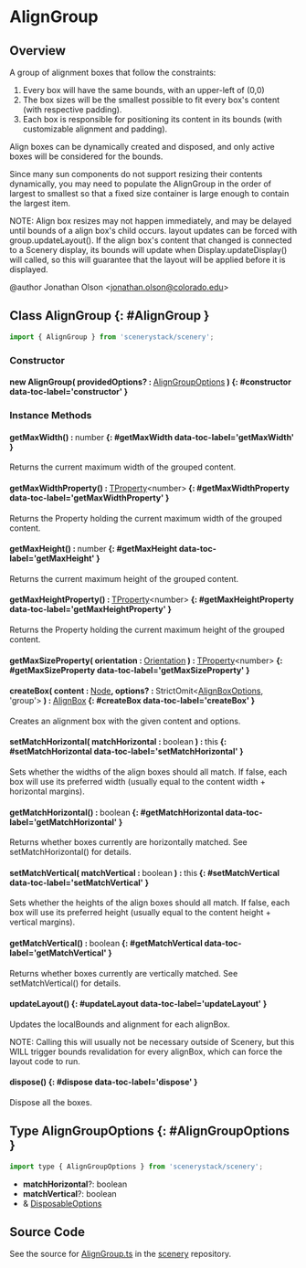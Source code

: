 # AlignGroup

## Overview

A group of alignment boxes that follow the constraints:
1. Every box will have the same bounds, with an upper-left of (0,0)
2. The box sizes will be the smallest possible to fit every box's content (with respective padding).
3. Each box is responsible for positioning its content in its bounds (with customizable alignment and padding).

Align boxes can be dynamically created and disposed, and only active boxes will be considered for the bounds.

Since many sun components do not support resizing their contents dynamically, you may need to populate the AlignGroup
in the order of largest to smallest so that a fixed size container is large enough to contain the largest item.

NOTE: Align box resizes may not happen immediately, and may be delayed until bounds of a align box's child occurs.
      layout updates can be forced with group.updateLayout(). If the align box's content that changed is connected
      to a Scenery display, its bounds will update when Display.updateDisplay() will called, so this will guarantee
      that the layout will be applied before it is displayed.

@author Jonathan Olson &lt;jonathan.olson@colorado.edu&gt;

## Class AlignGroup {: #AlignGroup }


```js
import { AlignGroup } from 'scenerystack/scenery';
```
### Constructor

#### new AlignGroup( providedOptions? : <span style="font-weight: 400;">[AlignGroupOptions](../scenery/AlignGroup.md#AlignGroupOptions)</span> ) {: #constructor data-toc-label='constructor' }

### Instance Methods

#### getMaxWidth() : <span style="font-weight: 400;"><span style="color: hsla(calc(var(--md-hue) + 180deg),80%,40%,1);">number</span></span> {: #getMaxWidth data-toc-label='getMaxWidth' }

Returns the current maximum width of the grouped content.

#### getMaxWidthProperty() : <span style="font-weight: 400;">[TProperty](../axon/TProperty.md)&lt;<span style="color: hsla(calc(var(--md-hue) + 180deg),80%,40%,1);">number</span>&gt;</span> {: #getMaxWidthProperty data-toc-label='getMaxWidthProperty' }

Returns the Property holding the current maximum width of the grouped content.

#### getMaxHeight() : <span style="font-weight: 400;"><span style="color: hsla(calc(var(--md-hue) + 180deg),80%,40%,1);">number</span></span> {: #getMaxHeight data-toc-label='getMaxHeight' }

Returns the current maximum height of the grouped content.

#### getMaxHeightProperty() : <span style="font-weight: 400;">[TProperty](../axon/TProperty.md)&lt;<span style="color: hsla(calc(var(--md-hue) + 180deg),80%,40%,1);">number</span>&gt;</span> {: #getMaxHeightProperty data-toc-label='getMaxHeightProperty' }

Returns the Property holding the current maximum height of the grouped content.

#### getMaxSizeProperty( orientation : <span style="font-weight: 400;">[Orientation](../phet-core/Orientation.md)</span> ) : <span style="font-weight: 400;">[TProperty](../axon/TProperty.md)&lt;<span style="color: hsla(calc(var(--md-hue) + 180deg),80%,40%,1);">number</span>&gt;</span> {: #getMaxSizeProperty data-toc-label='getMaxSizeProperty' }

#### createBox( content : <span style="font-weight: 400;">[Node](../scenery/Node.md)</span>, options? : <span style="font-weight: 400;">StrictOmit&lt;[AlignBoxOptions](../scenery/AlignBox.md#AlignBoxOptions), 'group'&gt;</span> ) : <span style="font-weight: 400;">[AlignBox](../scenery/AlignBox.md)</span> {: #createBox data-toc-label='createBox' }

Creates an alignment box with the given content and options.

#### setMatchHorizontal( matchHorizontal : <span style="font-weight: 400;"><span style="color: hsla(calc(var(--md-hue) + 180deg),80%,40%,1);">boolean</span></span> ) : <span style="font-weight: 400;"><span style="color: hsla(calc(var(--md-hue) + 180deg),80%,40%,1);">this</span></span> {: #setMatchHorizontal data-toc-label='setMatchHorizontal' }

Sets whether the widths of the align boxes should all match. If false, each box will use its preferred width
(usually equal to the content width + horizontal margins).

#### getMatchHorizontal() : <span style="font-weight: 400;"><span style="color: hsla(calc(var(--md-hue) + 180deg),80%,40%,1);">boolean</span></span> {: #getMatchHorizontal data-toc-label='getMatchHorizontal' }

Returns whether boxes currently are horizontally matched. See setMatchHorizontal() for details.

#### setMatchVertical( matchVertical : <span style="font-weight: 400;"><span style="color: hsla(calc(var(--md-hue) + 180deg),80%,40%,1);">boolean</span></span> ) : <span style="font-weight: 400;"><span style="color: hsla(calc(var(--md-hue) + 180deg),80%,40%,1);">this</span></span> {: #setMatchVertical data-toc-label='setMatchVertical' }

Sets whether the heights of the align boxes should all match. If false, each box will use its preferred height
(usually equal to the content height + vertical margins).

#### getMatchVertical() : <span style="font-weight: 400;"><span style="color: hsla(calc(var(--md-hue) + 180deg),80%,40%,1);">boolean</span></span> {: #getMatchVertical data-toc-label='getMatchVertical' }

Returns whether boxes currently are vertically matched. See setMatchVertical() for details.

#### updateLayout() {: #updateLayout data-toc-label='updateLayout' }

Updates the localBounds and alignment for each alignBox.

NOTE: Calling this will usually not be necessary outside of Scenery, but this WILL trigger bounds revalidation
      for every alignBox, which can force the layout code to run.

#### dispose() {: #dispose data-toc-label='dispose' }

Dispose all the boxes.



## Type AlignGroupOptions {: #AlignGroupOptions }


```js
import type { AlignGroupOptions } from 'scenerystack/scenery';
```
- **matchHorizontal**?: <span style="color: hsla(calc(var(--md-hue) + 180deg),80%,40%,1);">boolean</span>
- **matchVertical**?: <span style="color: hsla(calc(var(--md-hue) + 180deg),80%,40%,1);">boolean</span>
- &amp; [DisposableOptions](../axon/Disposable.md#DisposableOptions)




## Source Code

See the source for [AlignGroup.ts](https://github.com/phetsims/scenery/blob/main/js/layout/constraints/AlignGroup.ts) in the [scenery](https://github.com/phetsims/scenery) repository.
